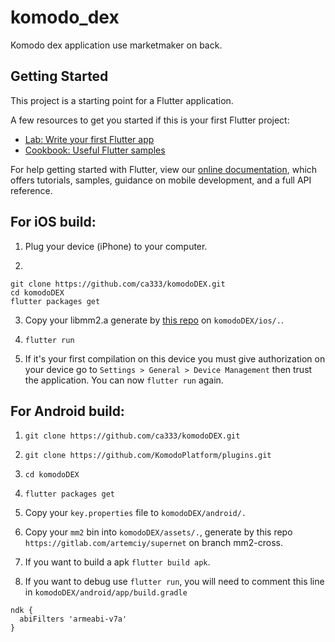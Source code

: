 # komodo_dex

Komodo dex application use marketmaker on back.

## Getting Started

This project is a starting point for a Flutter application.

A few resources to get you started if this is your first Flutter project:

- [Lab: Write your first Flutter app](https://flutter.io/docs/get-started/codelab)
- [Cookbook: Useful Flutter samples](https://flutter.io/docs/cookbook)

For help getting started with Flutter, view our 
[online documentation](https://flutter.io/docs), which offers tutorials, 
samples, guidance on mobile development, and a full API reference.

## For iOS build:

1. Plug your device (iPhone) to your computer.

2. 
```
git clone https://github.com/ca333/komodoDEX.git
cd komodoDEX 
flutter packages get
```
3. Copy your libmm2.a generate by [this repo](https://gitlab.com/artemciy/mm2tester?nav_source=navbar) on `komodoDEX/ios/.`.

4. `flutter run`

5. If it's your first compilation on this device you must give authorization on your device go to `Settings > General > Device Management` then trust the application. You can now `flutter run` again.

## For Android build:

1. `git clone https://github.com/ca333/komodoDEX.git`

2. `git clone https://github.com/KomodoPlatform/plugins.git`

3. `cd komodoDEX`

4. `flutter packages get`

5. Copy your `key.properties` file to `komodoDEX/android/.`

6. Copy your `mm2` bin into `komodoDEX/assets/.`, generate by this repo `https://gitlab.com/artemciy/supernet` on branch mm2-cross.

7. If you want to build a apk `flutter build apk`.

8. If you want to debug use `flutter run`, you will need to comment this line in `komodoDEX/android/app/build.gradle`
```         
ndk {
  abiFilters 'armeabi-v7a'
}
```
